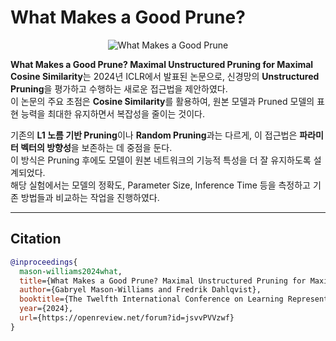 # What Makes a Good Prune?

<div align="center">
  <img src="https://github.com/user-attachments/assets/9deb18d7-66ff-4c77-8cf1-5e45bd600568" alt="What Makes a Good Prune">
</div>

**What Makes a Good Prune? Maximal Unstructured Pruning for Maximal Cosine Similarity**는 2024년 ICLR에서 발표된 논문으로, 신경망의 **Unstructured Pruning**을 평가하고 수행하는 새로운 접근법을 제안하였다.  
이 논문의 주요 초점은 **Cosine Similarity**를 활용하여, 원본 모델과 Pruned 모델의 표현 능력을 최대한 유지하면서 복잡성을 줄이는 것이다.  

기존의 **L1 노름 기반 Pruning**이나 **Random Pruning**과는 다르게, 이 접근법은 **파라미터 벡터의 방향성**을 보존하는 데 중점을 둔다.  
이 방식은 Pruning 후에도 모델이 원본 네트워크의 기능적 특성을 더 잘 유지하도록 설계되었다.  
해당 실험에서는 모델의 정확도, Parameter Size, Inference Time 등을 측정하고 기존 방법들과 비교하는 작업을 진행하였다.

---

## Citation

```bibtex
@inproceedings{
  mason-williams2024what,
  title={What Makes a Good Prune? Maximal Unstructured Pruning for Maximal Cosine Similarity},
  author={Gabryel Mason-Williams and Fredrik Dahlqvist},
  booktitle={The Twelfth International Conference on Learning Representations},
  year={2024},
  url={https://openreview.net/forum?id=jsvvPVVzwf}
}
